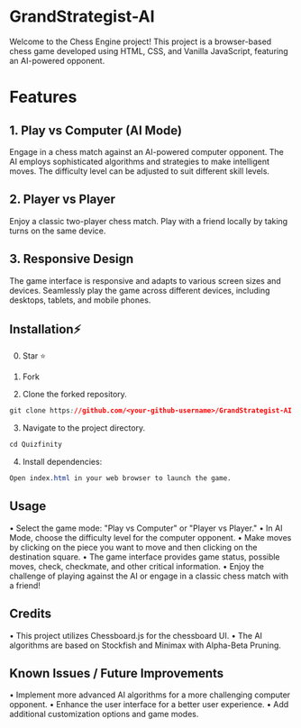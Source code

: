 # GrandStrategist-AI

Welcome to the Chess Engine project! This project is a browser-based chess game developed using HTML, CSS, and Vanilla JavaScript, featuring an AI-powered opponent.


# Features

## 1. Play vs Computer (AI Mode)

Engage in a chess match against an AI-powered computer opponent.
The AI employs sophisticated algorithms and strategies to make intelligent moves.
The difficulty level can be adjusted to suit different skill levels.

## 2. Player vs Player

Enjoy a classic two-player chess match.
Play with a friend locally by taking turns on the same device.

## 3. Responsive Design

The game interface is responsive and adapts to various screen sizes and devices.
Seamlessly play the game across different devices, including desktops, tablets, and mobile phones.


## Installation⚡

0. Star ⭐

1. Fork

2. Clone the forked repository.

```css
git clone https://github.com/<your-github-username>/GrandStrategist-AI
```

3. Navigate to the project directory.

```py
cd Quizfinity
```

4. Install dependencies:

```css
Open index.html in your web browser to launch the game.
```

## Usage

• Select the game mode: "Play vs Computer" or "Player vs Player."
• In AI Mode, choose the difficulty level for the computer opponent.
• Make moves by clicking on the piece you want to move and then clicking on the destination square.
• The game interface provides game status, possible moves, check, checkmate, and other critical information.
• Enjoy the challenge of playing against the AI or engage in a classic chess match with a friend!


## Credits

• This project utilizes Chessboard.js for the chessboard UI.
• The AI algorithms are based on Stockfish and Minimax with Alpha-Beta Pruning.

## Known Issues / Future Improvements

• Implement more advanced AI algorithms for a more challenging computer opponent.
• Enhance the user interface for a better user experience.
• Add additional customization options and game modes.




